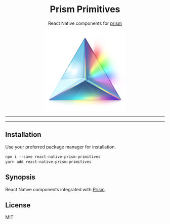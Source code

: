 <h1 align="center">Prism Primitives</h1>
<p align="center">React Native components for <a href="https://github.com/fika-community/prism">prism</a></p>
<p align="center">
  <img width="256" height="256" src="https://raw.githubusercontent.com/fika-community/prism/master/prism.png" />
</p>

***
<!-- @toc -->
***

## Installation

Use your preferred package manager for installation.

```
npm i --save react-native-prism-primitives
yarn add react-native-prism-primitives
```

## Synopsis

React Native components integrated with [Prism][].

## License

MIT

[Prism]: https://github.com/fika-community/prism
